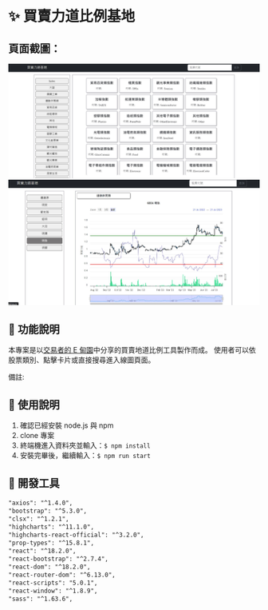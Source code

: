 # ✨ 買賣力道比例基地

## 頁面截圖：

![image](./public/screenshot1.jpg)
![image](./public/screenshot2.jpg)

## 👋 功能說明

本專案是以[交易者的 E 甸園](https://ebigmoney.pixnet.net/blog/post/190418427)中分享的買賣地道比例工具製作而成。
使用者可以依股票類別、點擊卡片或直接搜尋進入線圖頁面。

備註:

## 👋 使用說明

1.  確認已經安裝 node.js 與 npm
2.  clone 專案
3.  終端機進入資料夾並輸入：`$ npm install `
4.  安裝完畢後，繼續輸入：`$ npm run start`

## 👋 開發工具

    "axios": "^1.4.0",
    "bootstrap": "^5.3.0",
    "clsx": "^1.2.1",
    "highcharts": "^11.1.0",
    "highcharts-react-official": "^3.2.0",
    "prop-types": "^15.8.1",
    "react": "^18.2.0",
    "react-bootstrap": "^2.7.4",
    "react-dom": "^18.2.0",
    "react-router-dom": "^6.13.0",
    "react-scripts": "5.0.1",
    "react-window": "^1.8.9",
    "sass": "^1.63.6",

